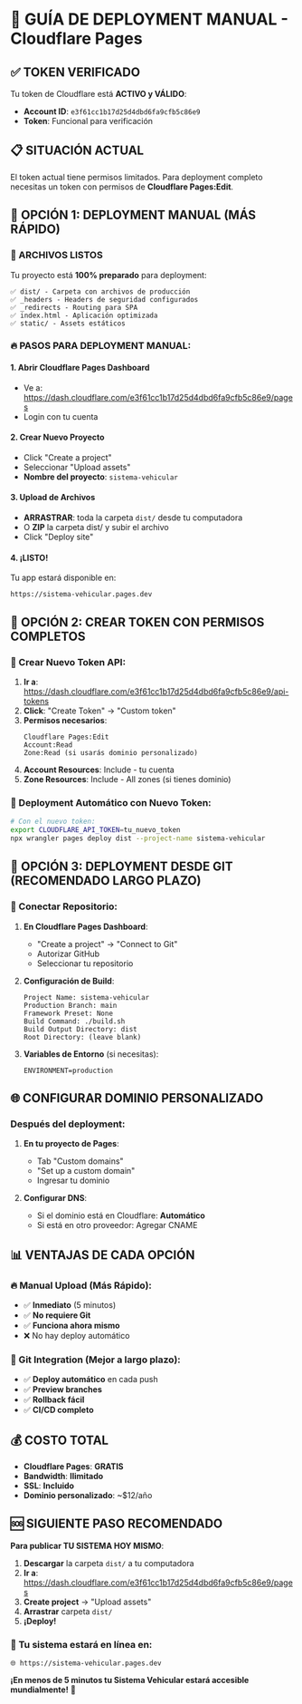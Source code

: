 # 🚀 GUÍA DE DEPLOYMENT MANUAL - Cloudflare Pages

## ✅ TOKEN VERIFICADO
Tu token de Cloudflare está **ACTIVO y VÁLIDO**:
- **Account ID**: `e3f61cc1b17d25d4dbd6fa9cfb5c86e9`
- **Token**: Funcional para verificación

## 📋 SITUACIÓN ACTUAL
El token actual tiene permisos limitados. Para deployment completo necesitas un token con permisos de **Cloudflare Pages:Edit**. 

## 🎯 OPCIÓN 1: DEPLOYMENT MANUAL (MÁS RÁPIDO)

### 📁 ARCHIVOS LISTOS
Tu proyecto está **100% preparado** para deployment:
```
✅ dist/ - Carpeta con archivos de producción
✅ _headers - Headers de seguridad configurados  
✅ _redirects - Routing para SPA
✅ index.html - Aplicación optimizada
✅ static/ - Assets estáticos
```

### 🔥 PASOS PARA DEPLOYMENT MANUAL:

#### 1. **Abrir Cloudflare Pages Dashboard**
   - Ve a: https://dash.cloudflare.com/e3f61cc1b17d25d4dbd6fa9cfb5c86e9/pages
   - Login con tu cuenta

#### 2. **Crear Nuevo Proyecto**
   - Click "Create a project"
   - Seleccionar "Upload assets"
   - **Nombre del proyecto**: `sistema-vehicular`

#### 3. **Upload de Archivos**
   - **ARRASTRAR**: toda la carpeta `dist/` desde tu computadora
   - O **ZIP** la carpeta dist/ y subir el archivo
   - Click "Deploy site"

#### 4. **¡LISTO!** 
   Tu app estará disponible en:
   ```
   https://sistema-vehicular.pages.dev
   ```

## 🎯 OPCIÓN 2: CREAR TOKEN CON PERMISOS COMPLETOS

### 🔧 Crear Nuevo Token API:
1. **Ir a**: https://dash.cloudflare.com/e3f61cc1b17d25d4dbd6fa9cfb5c86e9/api-tokens
2. **Click**: "Create Token" → "Custom token"
3. **Permisos necesarios**:
   ```
   Cloudflare Pages:Edit
   Account:Read
   Zone:Read (si usarás dominio personalizado)
   ```
4. **Account Resources**: Include - tu cuenta
5. **Zone Resources**: Include - All zones (si tienes dominio)

### 🚀 Deployment Automático con Nuevo Token:
```bash
# Con el nuevo token:
export CLOUDFLARE_API_TOKEN=tu_nuevo_token
npx wrangler pages deploy dist --project-name sistema-vehicular
```

## 🎯 OPCIÓN 3: DEPLOYMENT DESDE GIT (RECOMENDADO LARGO PLAZO)

### 🔗 Conectar Repositorio:
1. **En Cloudflare Pages Dashboard**:
   - "Create a project" → "Connect to Git"
   - Autorizar GitHub
   - Seleccionar tu repositorio

2. **Configuración de Build**:
   ```
   Project Name: sistema-vehicular
   Production Branch: main
   Framework Preset: None
   Build Command: ./build.sh
   Build Output Directory: dist
   Root Directory: (leave blank)
   ```

3. **Variables de Entorno** (si necesitas):
   ```
   ENVIRONMENT=production
   ```

## 🌐 CONFIGURAR DOMINIO PERSONALIZADO

### Después del deployment:
1. **En tu proyecto de Pages**:
   - Tab "Custom domains"
   - "Set up a custom domain"
   - Ingresar tu dominio

2. **Configurar DNS**:
   - Si el dominio está en Cloudflare: **Automático**
   - Si está en otro proveedor: Agregar CNAME

## 📊 VENTAJAS DE CADA OPCIÓN

### 🔥 Manual Upload (Más Rápido):
- ✅ **Inmediato** (5 minutos)
- ✅ **No requiere Git**
- ✅ **Funciona ahora mismo**
- ❌ No hay deploy automático

### 🔄 Git Integration (Mejor a largo plazo):
- ✅ **Deploy automático** en cada push
- ✅ **Preview branches**
- ✅ **Rollback fácil**
- ✅ **CI/CD completo**

## 💰 COSTO TOTAL
- **Cloudflare Pages**: **GRATIS**
- **Bandwidth**: **Ilimitado**
- **SSL**: **Incluido**
- **Dominio personalizado**: ~$12/año

## 🆘 SIGUIENTE PASO RECOMENDADO

**Para publicar TU SISTEMA HOY MISMO**:

1. **Descargar** la carpeta `dist/` a tu computadora
2. **Ir a**: https://dash.cloudflare.com/e3f61cc1b17d25d4dbd6fa9cfb5c86e9/pages
3. **Create project** → "Upload assets"
4. **Arrastrar** carpeta `dist/`
5. **¡Deploy!**

### 📱 Tu sistema estará en línea en: 
```
🌐 https://sistema-vehicular.pages.dev
```

**¡En menos de 5 minutos tu Sistema Vehicular estará accesible mundialmente!** 🎉